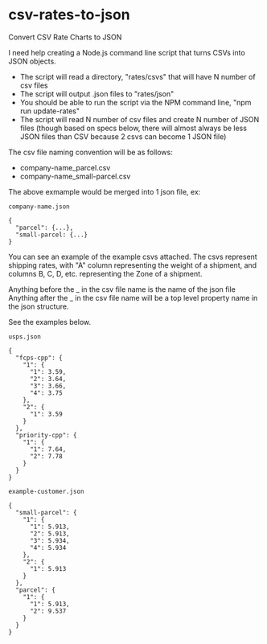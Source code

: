 # csv-rates-to-json
Convert CSV Rate Charts to JSON

I need help creating a Node.js command line script that turns CSVs into JSON objects.

- The script will read a directory, "rates/csvs" that will have N number of csv files
- The script will output .json files to "rates/json"
- You should be able to run the script via the NPM command line, "npm run update-rates"
- The script will read N number of csv files and create N number of JSON files (though based on specs below, there will almost always be less JSON files than CSV because 2 csvs can become 1 JSON file)

The csv file naming convention will be as follows:

- company-name_parcel.csv
- company-name_small-parcel.csv

The above exmample would be merged into 1 json file, ex:

`company-name.json`

```
{
  "parcel": {...},
  "small-parcel: {...}
}
```

You can see an example of the example csvs attached. The csvs represent shipping rates, with "A" column representing the weight of a shipment, and columns B, C, D, etc. representing the Zone of a shipment.

Anything before the _ in the csv file name is the name of the json file
Anything after the _ in the csv file name will be a top level property name in the json structure.

See the examples below.

`usps.json`

```
{
  "fcps-cpp": {
    "1": {
      "1": 3.59,
      "2": 3.64,
      "3": 3.66,
      "4": 3.75
    },
    "2": {
      "1": 3.59
    }
  },
  "priority-cpp": {
    "1": {
      "1": 7.64,
      "2": 7.78
    }
  }
}
```

`example-customer.json`

```
{
  "small-parcel": {
    "1": {
      "1": 5.913,
      "2": 5.913,
      "3": 5.934,
      "4": 5.934
    },
    "2": {
      "1": 5.913
    }
  },
  "parcel": {
    "1": {
      "1": 5.913,
      "2": 9.537
    }
  }
}
```

